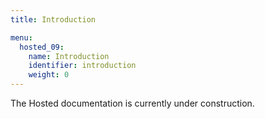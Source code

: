 ```yaml
---
title: Introduction

menu:
  hosted_09:
    name: Introduction
    identifier: introduction
    weight: 0
---
```


The Hosted documentation is currently under construction.
